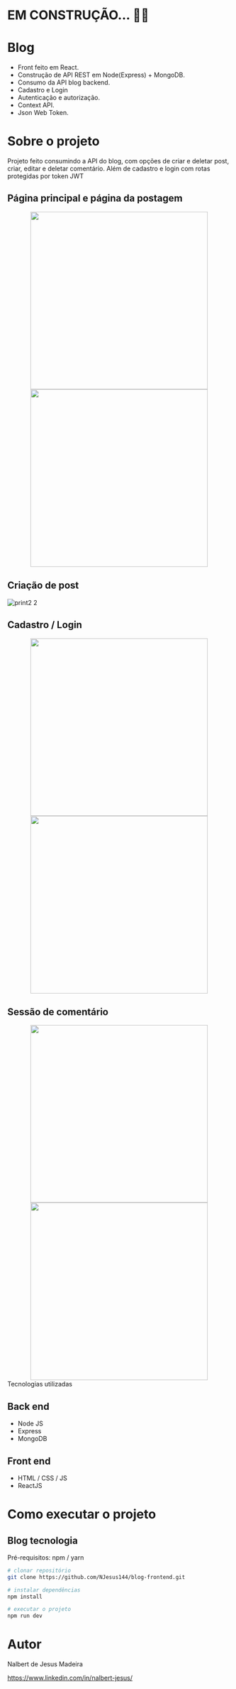 # EM CONSTRUÇÃO... 🚧🚧


# Blog
- Front feito em React.
- Construção de API REST em Node(Express) + MongoDB.
- Consumo da API blog backend.
- Cadastro e Login
- Autenticação e autorização.
- Context API.
- Json Web Token.


# Sobre o projeto

Projeto feito consumindo a API do blog, com opções de criar e deletar post, criar, editar e deletar comentário. Além de cadastro e login com rotas protegidas por token JWT


## Página principal e página da postagem
<div align="center">
  <img src="https://github.com/NJesus144/blog-frontend/assets/94402903/734dd930-e255-452c-b7b0-854197af5284" width="400px"/>
  <img src="https://github.com/NJesus144/blog-frontend/assets/94402903/f4b807d4-8521-4e37-9694-cda603a8d3b6" width="400px"/>
</div>


## Criação de post
![print2 2](https://github.com/NJesus144/blog-frontend/assets/94402903/48a6bdd7-903d-43e2-827a-6bfec7584cd1)

## Cadastro / Login
<div align="center">
  <img src="https://github.com/NJesus144/blog-frontend/assets/94402903/2656d27b-4473-4db6-ae46-fbbc8766fc3f3" width="400px"/>
  <img src="https://github.com/NJesus144/blog-frontend/assets/94402903/194da308-9c00-4216-a4b4-90770101aad5" width="400px"/>
</div>

## Sessão de comentário
<div align="center">
  <img src="https://github.com/NJesus144/blog-frontend/assets/94402903/230793fe-fc53-448c-88ee-12d8abfe60a1" width="400px"/>
  <img src="https://github.com/NJesus144/blog-frontend/assets/94402903/68bf49f0-517e-4fad-95f9-5d2cce5da1f2" width="400px"/>
</div


# Tecnologias utilizadas

## Back end
- Node JS
- Express
- MongoDB

## Front end
- HTML / CSS / JS 
- ReactJS


# Como executar o projeto

  ## Blog tecnologia
Pré-requisitos: npm / yarn

```bash
# clonar repositório
git clone https://github.com/NJesus144/blog-frontend.git

# instalar dependências
npm install

# executar o projeto
npm run dev
```

# Autor

Nalbert de Jesus Madeira

https://www.linkedin.com/in/nalbert-jesus/

